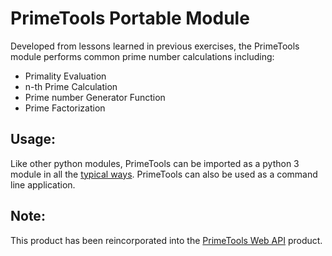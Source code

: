 # PrimeTools Portable Module
Developed from lessons learned in previous exercises, the PrimeTools module performs common prime number calculations including:
- Primality Evaluation
- n-th Prime Calculation
- Prime number Generator Function
- Prime Factorization

## Usage:
Like other python modules, PrimeTools can be imported as a python 3 module in all the [typical ways](https://docs.python.org/3/reference/import.html).
PrimeTools can also be used as a command line application.

## Note:
This product has been reincorporated into the [PrimeTools Web API](https://github.com/amazingproducer/100Days/tree/master/products/024.primetools.web.api) product.
